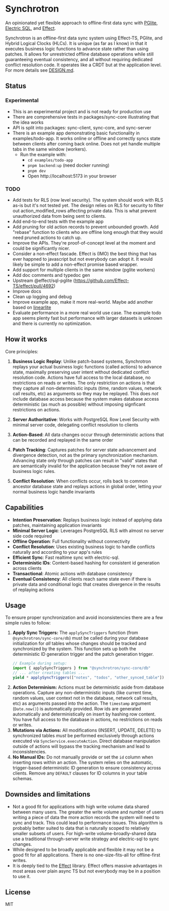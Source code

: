 # Synchrotron

An opinionated yet flexible approach to offline-first data sync with [PGlite](https://pglite.dev/), [Electric SQL](https://electric-sql.com/), and [Effect](https://effect.website/).

Synchrotron is an offline-first data sync system using Effect-TS, PGlite, and Hybrid Logical Clocks (HLCs). It is unique (as far as I know) in that it executes business logic functions to advance state rather than using patches. It allows for unrestricted offline database operations while still guaranteeing eventual consistency, and all without requiring dedicated conflict resolution code. It operates like a CRDT but at the application level. For more details see [DESIGN.md](DESIGN.md).

## Status

### Experimental

- This is an experimental project and is not ready for production use
- There are comprehensive tests in packages/sync-core illustrating that the idea works
- API is split into packages: sync-client, sync-core, and sync-server
- There is an example app demonstrating basic functionality in examples/todo-app. It works online or offline and correctly syncs state between clients after coming back online. Does not yet handle multiple tabs in the same window (workers).
  - Run the example with:
    - `cd examples/todo-app`
    - `pnpm backend:up` (need docker running)
    - `pnpm dev`
    - Open http://localhost:5173 in your browser

### TODO

- Add tests for RLS (row level security). The system should work with RLS as-is but it's not tested yet. The design relies on RLS for security to filter out action_modified_rows affecting private data. This is what prevent unauthorized data from being sent to clients.
- Add end-to-end tests with the example app
- Add pruning for old action records to prevent unbounded growth. Add "rebase" function to clients who are offline long enough that they would need pruned actions to catch up.
- Improve the APIs. They're proof-of-concept level at the moment and could be significantly nicer.
- Consider a non-effect fascade. Effect is (IMO) the best thing that has ever happned to javascript but not everybody can adopt it. It would likely be simple to add a non-effect promise based wrapper.
- Add support for multiple clients in the same window (pglite workers)
- Add doc comments and typedoc gen
- Upstream @effect/sql-pglite (https://github.com/Effect-TS/effect/pull/4692)
- Improve docs
- Clean up logging and debug
- Improve example app, make it more real-world. Maybe add another based on [linearlite](https://github.com/electric-sql/electric/tree/main/examples/linearlite)
- Evaluate performance in a more real world use case. The example todo app seems plenty fast but performance with larger datasets is unknown and there is currently no optimization.

## How it works

Core principles:

1. **Business Logic Replay**: Unlike patch-based systems, Synchrotron replays your actual business logic functions (called actions) to advance state, maximally preserving user intent without dedicated conflict resolution code. Actions have full access to the local database, no restrictions on reads or writes. The only restriction on actions is that they capture all non-deterministic inputs (time, random values, network call results, etc) as arguments so they may be replayed. This does _not_ include database access because the system makes database access deterministic (as much as possible) without imposing signficant restrictions on actions.

2. **Server Authoritative**: Works with PostgreSQL Row Level Security with minimal server code, delegating conflict resolution to clients

3. **Action-Based**: All data changes occur through deterministic actions that can be recorded and replayed in the same order

4. **Patch Tracking**: Captures patches for server state advancement and divergence detection, not as the primary synchronization mechanism. Advancing state only through patches can result in "valid" states that are semantically invalid for the application because they're not aware of business logic rules.

5. **Conflict Resolution**: When conflicts occur, rolls back to common ancestor database state and replays actions in global order, letting your normal business logic handle invariants

## Capabilities

- **Intention Preservation**: Replays business logic instead of applying data patches, maintaining application invariants
- **Minimal Server Logic**: Leverages PostgreSQL RLS with almost no server side code required
- **Offline Operation**: Full functionality without connectivity
- **Conflict Resolution**: Uses existing business logic to handle conflicts naturally and according to your app's rules
- **Efficient Sync**: Fast realtime sync with electric-sql.
- **Deterministic IDs**: Content-based hashing for consistent id generation across clients
- **Transactional**: Atomic actions with database consistency
- **Eventual Consistency**: All clients reach same state even if there is private data and conditional logic that creates divergence in the results of replaying actions

## Usage

To ensure proper synchronization and avoid inconsistencies there are a few simple rules to follow:

1.  **Apply Sync Triggers:** The `applySyncTriggers` function (from `@synchrotron/sync-core/db`) must be called during your database initialization for _all_ tables whose changes should be tracked and synchronized by the system. This function sets up both the deterministic ID generation trigger and the patch generation trigger.
    ```typescript
    // Example during setup:
    import { applySyncTriggers } from "@synchrotron/sync-core/db"
    // ... after creating tables ...
    yield * applySyncTriggers(["notes", "todos", "other_synced_table"])
    ```
2.  **Action Determinism:** Actions must be deterministic aside from database operations. Capture any non-deterministic inputs (like current time, random values, user context not in the database, network call results, etc) as arguments passed into the action. The `timestamp` argument (`Date.now()`) is automatically provided. Row ids are generated automatically and deterministically on insert by hashing row content. You have full access to the database in actions, no restrictions on reads or writes.
3.  **Mutations via Actions:** All modifications (INSERT, UPDATE, DELETE) to synchronized tables _must_ be performed exclusively through actions executed via `SyncService.executeAction`. Direct database manipulation outside of actions will bypass the tracking mechanism and lead to inconsistencies.
4.  **No Manual IDs:** Do not manually provide or set the `id` column when inserting rows within an action. The system relies on the automatic, trigger-based deterministic ID generation to ensure consistency across clients. Remove any `DEFAULT` clauses for ID columns in your table schemas.

## Downsides and limitations

- Not a good fit for applications with high write volume data shared between many users. The greater the write volume and number of users writing a piece of data the more action records the system will need to sync and track. This could lead to performance issues. This algorithm is probably better suited to data that is naturally scoped to relatively smaller subsets of users. For high-write volume-broadly-shared data use a traditional through-server write strategy and electric-sql to sync changes.
- While designed to be broadly applicable and flexible it may not be a good fit for all applications. There is no one-size-fits-all for offline-first writes.
- It is deeply tied to the [Effect](https://effect.website/) library. Effect offers massive advantages in most areas over plain async TS but not everybody may be in a position to use it.

## License

MIT
